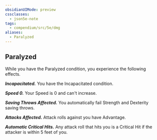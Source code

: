 ```yaml
---
obsidianUIMode: preview
cssclasses:
  - json5e-note
tags:
  - compendium/src/5e/dmg
aliases:
  - Paralyzed
---
```

## Paralyzed

While you have the Paralyzed condition, you experience the following effects.

***Incapacitated.*** You have the Incapacitated condition.

***Speed 0.*** Your Speed is 0 and can't increase.

***Saving Throws Affected.*** You automatically fail Strength and Dexterity saving throws.

***Attacks Affected.*** Attack rolls against you have Advantage.

***Automatic Critical Hits.*** Any attack roll that hits you is a Critical Hit if the attacker is within 5 feet of you.